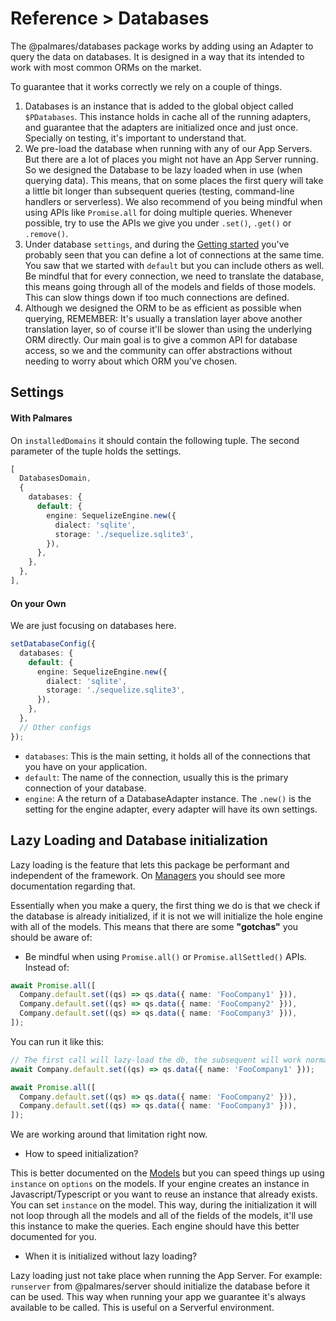 # Reference > Databases

The @palmares/databases package works by adding using an Adapter to query the data on databases. It is designed in a way that its intended to work with most common ORMs on the market.

To guarantee that it works correctly we rely on a couple of things.

1. Databases is an instance that is added to the global object called `$PDatabases`. This instance holds in cache all of the running adapters, and guarantee that the adapters are initialized once and just once. Specially on testing, it's important to understand that.
2. We pre-load the database when running with any of our App Servers. But there are a lot of places you might not have an App Server running. So we designed the Database to be lazy loaded when in use (when querying data). This means, that on some places the first query will take a little bit longer than subsequent queries (testing, command-line handlers or serverless). We also recommend of you being mindful when using APIs like `Promise.all` for doing multiple queries. Whenever possible, try to use the APIs we give you under `.set()`, `.get()` or `.remove()`.
3. Under database `settings`, and during the [Getting started](https://github.com/palmaresHQ/palmares/blob/model-fields-new-api/packages/databases/docs/consumers/getting-started/with-palmares.md) you've probably seen that you can define a lot of connections at the same time. You saw that we started with `default` but you can include others as well. Be mindful that for every connection, we need to translate the database, this means going through all of the models and fields of those models. This can slow things down if too much connections are defined.
4. Although we designed the ORM to be as efficient as possible when querying, REMEMBER: It's usually a translation layer above another translation layer, so of course it'll be slower than using the underlying ORM directly. Our main goal is to give a common API for database access, so we and the community can offer abstractions without needing to worry about which ORM you've chosen.

## Settings

#### With Palmares

On `installedDomains` it should contain the following tuple. The second parameter of the tuple holds the settings.

```ts
[
  DatabasesDomain,
  {
    databases: {
      default: {
        engine: SequelizeEngine.new({
          dialect: 'sqlite',
          storage: './sequelize.sqlite3',
        }),
      },
    },
  },
],
```

#### On your Own

We are just focusing on databases here.

```ts
setDatabaseConfig({
  databases: {
    default: {
      engine: SequelizeEngine.new({
        dialect: 'sqlite',
        storage: './sequelize.sqlite3',
      }),
    },
  },
  // Other configs
});
```

- `databases`: This is the main setting, it holds all of the connections that you have on your application.
- `default`: The name of the connection, usually this is the primary connection of your database.
- `engine`: A the return of a DatabaseAdapter instance. The `.new()` is the setting for the engine adapter, every adapter will have its own settings.

## Lazy Loading and Database initialization

Lazy loading is the feature that lets this package be performant and independent of the framework. On [Managers](https://github.com/palmaresHQ/palmares/blob/model-fields-new-api/packages/databases/docs/consumers/reference/managers.md) you should see more documentation regarding that.

Essentially when you make a query, the first thing we do is that we check if the database is already initialized, if it is not we will initialize the hole engine with all of the models. This means that there are some **"gotchas"** you should be aware of:

- Be mindful when using `Promise.all()` or `Promise.allSettled()` APIs. Instead of:

```ts
await Promise.all([
  Company.default.set((qs) => qs.data({ name: 'FooCompany1' })),
  Company.default.set((qs) => qs.data({ name: 'FooCompany2' })),
  Company.default.set((qs) => qs.data({ name: 'FooCompany3' })),
]);
```

You can run it like this:

```ts
// The first call will lazy-load the db, the subsequent will work normally
await Company.default.set((qs) => qs.data({ name: 'FooCompany1' }));

await Promise.all([
  Company.default.set((qs) => qs.data({ name: 'FooCompany2' })),
  Company.default.set((qs) => qs.data({ name: 'FooCompany3' })),
]);
```

We are working around that limitation right now.

- How to speed initialization?

This is better documented on the [Models](https://github.com/palmaresHQ/palmares/blob/model-fields-new-api/packages/databases/docs/consumers/reference/models.md) but you can speed things up using `instance` on `options` on the models. If your engine creates an instance in Javascript/Typescript or you want to reuse an instance that already exists. You can set `instance` on the model. This way, during the initialization it will not loop through all the models and all of the fields of the models, it'll use this instance to make the queries. Each engine should have this better documented for you.

- When it is initialized without lazy loading?

Lazy loading just not take place when running the App Server. For example: `runserver` from @palmares/server should initialize the database before it can be used. This way when running your app we guarantee it's always available to be called. This is useful on a Serverful environment.
